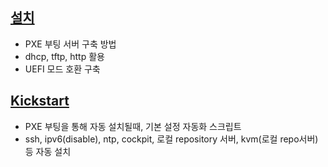 ## [설치](./install/readme.md)
- PXE 부팅 서버 구축 방법
- dhcp, tftp, http 활용
- UEFI 모드 호환 구축

## [Kickstart](./kickstart/ks.cfg)
- PXE 부팅을 통해 자동 설치될때, 기본 설정 자동화 스크립트
- ssh, ipv6(disable), ntp, cockpit, 로컬 repository 서버, kvm(로컬 repo서버) 등 자동 설치


